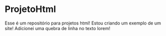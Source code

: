 # ProjetoHtml
 Esse é um repositório para projetos html!
 Estou criando um exemplo de um site!
 Adicionei uma quebra de linha no texto lorem!
